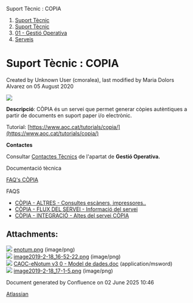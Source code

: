 Suport Tècnic : COPIA  

1.  [Suport Tècnic](index.md)
2.  [Suport Tècnic](13893782.md)
3.  [01 - Gestió Operativa](26313391.md)
4.  [Serveis](Serveis_26313394.md)

Suport Tècnic : COPIA
=====================

Created by Unknown User (cmoralea), last modified by Maria Dolors Alvarez on 05 August 2020

![](attachments/26313505/26317234.png)

**Descripció**: CÒPIA és un servei que permet generar còpies autèntiques a partir de documents en suport paper i/o electrònic.

Tutorial: [https://www.aoc.cat/tutorials/copia/](https://www.aoc.cat/tutorials/copia/)

**Contactes**

Consultar [Contactes Tècnics](https://intranet.aoc.cat/pages/viewpage.action?pageId=28704779#tab-Responsables+Servei+T%C3%A8cnic) de l'apartat de **Gestió Operativa.**

Documentació tècnica

[FAQ's CÒPIA](28705083.md)

  

  

  

FAQS

*   [CÒPIA - ALTRES - Consultes escàners, impressores..](/pages/viewpage.action?pageId=30869424 "CÒPIA - ALTRES - Consultes escàners, impressores..")
*   [CÒPIA - FLUX DEL SERVEI - Informació del servei](/pages/viewpage.action?pageId=30869432 "CÒPIA - FLUX DEL SERVEI - Informació del servei")
*   [CÒPIA - INTEGRACIÓ - Altes del servei CÒPIA](/pages/viewpage.action?pageId=30869427 "CÒPIA - INTEGRACIÓ - Altes del servei CÒPIA")

Attachments:
------------

![](images/icons/bullet_blue.gif) [enotum.png](attachments/26313505/26317237.png) (image/png)  
![](images/icons/bullet_blue.gif) [image2019-2-18\_16-52-22.png](attachments/26313505/26317245.png) (image/png)  
![](images/icons/bullet_blue.gif) [CAOC-eNotum v3 0 - Model de dades.doc](attachments/26313505/26317246.doc) (application/msword)  
![](images/icons/bullet_blue.gif) [image2019-2-18\_17-1-5.png](attachments/26313505/26317234.png) (image/png)  

Document generated by Confluence on 02 June 2025 10:46

[Atlassian](http://www.atlassian.com/)